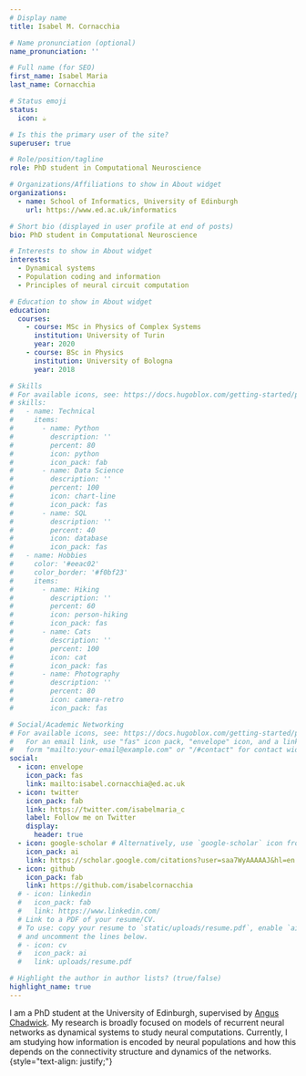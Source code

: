 ```yaml
---
# Display name
title: Isabel M. Cornacchia

# Name pronunciation (optional)
name_pronunciation: ''

# Full name (for SEO)
first_name: Isabel Maria
last_name: Cornacchia

# Status emoji
status:
  icon: ☕️

# Is this the primary user of the site?
superuser: true

# Role/position/tagline
role: PhD student in Computational Neuroscience

# Organizations/Affiliations to show in About widget
organizations:
  - name: School of Informatics, University of Edinburgh
    url: https://www.ed.ac.uk/informatics

# Short bio (displayed in user profile at end of posts)
bio: PhD student in Computational Neuroscience

# Interests to show in About widget
interests:
  - Dynamical systems
  - Population coding and information
  - Principles of neural circuit computation

# Education to show in About widget
education:
  courses:
    - course: MSc in Physics of Complex Systems
      institution: University of Turin
      year: 2020
    - course: BSc in Physics
      institution: University of Bologna
      year: 2018

# Skills
# For available icons, see: https://docs.hugoblox.com/getting-started/page-builder/#icons
# skills:
#   - name: Technical
#     items:
#       - name: Python
#         description: ''
#         percent: 80
#         icon: python
#         icon_pack: fab
#       - name: Data Science
#         description: ''
#         percent: 100
#         icon: chart-line
#         icon_pack: fas
#       - name: SQL
#         description: ''
#         percent: 40
#         icon: database
#         icon_pack: fas
#   - name: Hobbies
#     color: '#eeac02'
#     color_border: '#f0bf23'
#     items:
#       - name: Hiking
#         description: ''
#         percent: 60
#         icon: person-hiking
#         icon_pack: fas
#       - name: Cats
#         description: ''
#         percent: 100
#         icon: cat
#         icon_pack: fas
#       - name: Photography
#         description: ''
#         percent: 80
#         icon: camera-retro
#         icon_pack: fas

# Social/Academic Networking
# For available icons, see: https://docs.hugoblox.com/getting-started/page-builder/#icons
#   For an email link, use "fas" icon pack, "envelope" icon, and a link in the
#   form "mailto:your-email@example.com" or "/#contact" for contact widget.
social:
  - icon: envelope
    icon_pack: fas
    link: mailto:isabel.cornacchia@ed.ac.uk
  - icon: twitter
    icon_pack: fab
    link: https://twitter.com/isabelmaria_c
    label: Follow me on Twitter
    display:
      header: true
  - icon: google-scholar # Alternatively, use `google-scholar` icon from `ai` icon pack or `graduation-cap' from `fas`
    icon_pack: ai
    link: https://scholar.google.com/citations?user=saa7WyAAAAAJ&hl=en
  - icon: github
    icon_pack: fab
    link: https://github.com/isabelcornacchia
  # - icon: linkedin
  #   icon_pack: fab
  #   link: https://www.linkedin.com/
  # Link to a PDF of your resume/CV.
  # To use: copy your resume to `static/uploads/resume.pdf`, enable `ai` icons in `params.yaml`,
  # and uncomment the lines below.
  # - icon: cv
  #   icon_pack: ai
  #   link: uploads/resume.pdf

# Highlight the author in author lists? (true/false)
highlight_name: true
---
```


I am a PhD student at the University of Edinburgh, supervised by [Angus Chadwick](https://homepages.inf.ed.ac.uk/achadwic/). My research is broadly focused on models of recurrent neural networks as dynamical systems to study neural computations.
Currently, I am studying how information is encoded by neural populations and how this depends on the connectivity structure and dynamics of the networks. 
{style="text-align: justify;"}
